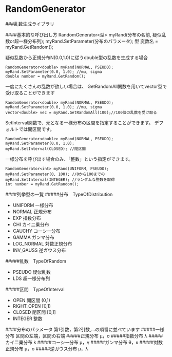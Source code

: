 RandomGenerator
===============

###乱数生成ライブラリ

####基本的な呼び出し方
    RandomGenerator<型> myRand(分布の名前, 疑似乱数or超一様分布列);
    myRand.SetParameter(分布のパラメータ);
    型 変数名 = myRand.GetRandom();

疑似乱数から正規分布N(0.0,1.0)に従うdouble型の乱数を生成する場合

    RandomGenerator<double> myRand(NORMAL, PSEUDO);
    myRand.SetParameter(0.0, 1.0); //mu, sigma
    double number = myRand.GetRandom();

一度にたくさんの乱数が欲しい場合は、
GetRandomAll関数を用いてvector型で受け取ることができます

    RandomGenerator<double> myRand(NORMAL, PSEUDO);
    myRand.SetParameter(0.0, 1.0); //mu, sigma
    vector<double> vec = myRand.GetRandomAll(100);//100個の乱数を受け取る

SetInterval関数で、元となる一様分布の区間を指定することができます。
デフォルトでは開区間です。

    RandomGenerator<double> myRand(NORMAL, PSEUDO);
    myRand.SetParameter(0.0, 1.0);
    myRand.SetInterval(CLOSED); //閉区間

一様分布を呼び出す場合のみ、「整数」という指定ができます。

    RandomGenerator<int> myRand(UNIFORM, PSEUDO);
    myRand.SetParameter(0, 100); //0から100までの
    myRand.SetInterval(INTEGER); //ランダムな整数を取得
    int number = myRand.GetRandom();

  
####列挙型の一覧
#####分布　TypeOfDistribution
* UNIFORM     一様分布
* NORMAL      正規分布
* EXP         指数分布
* CHI         カイ二乗分布
* CAUCHY      コーシー分布
* GAMMA       ガンマ分布
* LOG_NORMAL  対数正規分布
* INV_GAUSS   逆ガウス分布

#####乱数　TypeOfRandom
* PSEUDO      疑似乱数
* LDS         超一様分布列

#####区間　TypeOfInterval
* OPEN        開区間 (0,1)
* RIGHT_OPEN  [0,1)
* CLOSED      閉区間 [0,1]
* INTEGER     整数

  
####分布のパラメータ
第1引数，第2引数,…の順番に並べています
#####一様分布
区間の左端，区間の右端
#####正規分布
μ，σ
#####指数分布
λ
#####カイ二乗分布
k
#####コーシー分布
μ，γ
#####ガンマ分布
θ，κ
#####対数正規分布
μ，σ
#####逆ガウス分布
μ，λ






